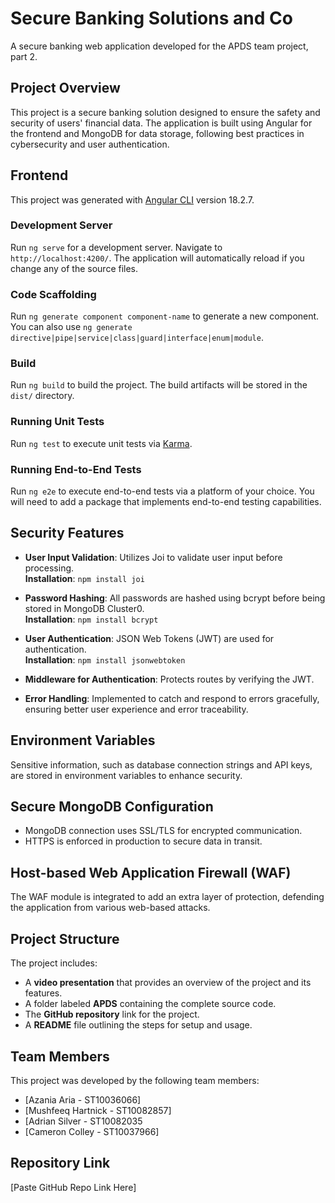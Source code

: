 # Secure Banking Solutions and Co  
A secure banking web application developed for the APDS team project, part 2.

## Project Overview
This project is a secure banking solution designed to ensure the safety and security of users' financial data. The application is built using Angular for the frontend and MongoDB for data storage, following best practices in cybersecurity and user authentication.

## Frontend
This project was generated with [Angular CLI](https://github.com/angular/angular-cli) version 18.2.7.

### Development Server
Run `ng serve` for a development server. Navigate to `http://localhost:4200/`. The application will automatically reload if you change any of the source files.

### Code Scaffolding
Run `ng generate component component-name` to generate a new component. You can also use `ng generate directive|pipe|service|class|guard|interface|enum|module`.

### Build
Run `ng build` to build the project. The build artifacts will be stored in the `dist/` directory.

### Running Unit Tests
Run `ng test` to execute unit tests via [Karma](https://karma-runner.github.io).

### Running End-to-End Tests
Run `ng e2e` to execute end-to-end tests via a platform of your choice. You will need to add a package that implements end-to-end testing capabilities.

## Security Features
- **User Input Validation**: Utilizes Joi to validate user input before processing.  
  **Installation**: `npm install joi`
  
- **Password Hashing**: All passwords are hashed using bcrypt before being stored in MongoDB Cluster0.  
  **Installation**: `npm install bcrypt`
  
- **User Authentication**: JSON Web Tokens (JWT) are used for authentication.  
  **Installation**: `npm install jsonwebtoken`
  
- **Middleware for Authentication**: Protects routes by verifying the JWT.
  
- **Error Handling**: Implemented to catch and respond to errors gracefully, ensuring better user experience and error traceability.

## Environment Variables
Sensitive information, such as database connection strings and API keys, are stored in environment variables to enhance security.

## Secure MongoDB Configuration
- MongoDB connection uses SSL/TLS for encrypted communication.
- HTTPS is enforced in production to secure data in transit.

## Host-based Web Application Firewall (WAF)
The WAF module is integrated to add an extra layer of protection, defending the application from various web-based attacks.

## Project Structure
The project includes:
- A **video presentation** that provides an overview of the project and its features.
- A folder labeled **APDS** containing the complete source code.
- The **GitHub repository** link for the project.
- A **README** file outlining the steps for setup and usage.

## Team Members
This project was developed by the following team members:
- [Azania Aria - ST10036066]
- [Mushfeeq Hartnick - ST10082857]
- [Adrian Silver - ST10082035
- [Cameron Colley - ST10037966]

## Repository Link
[Paste GitHub Repo Link Here]
